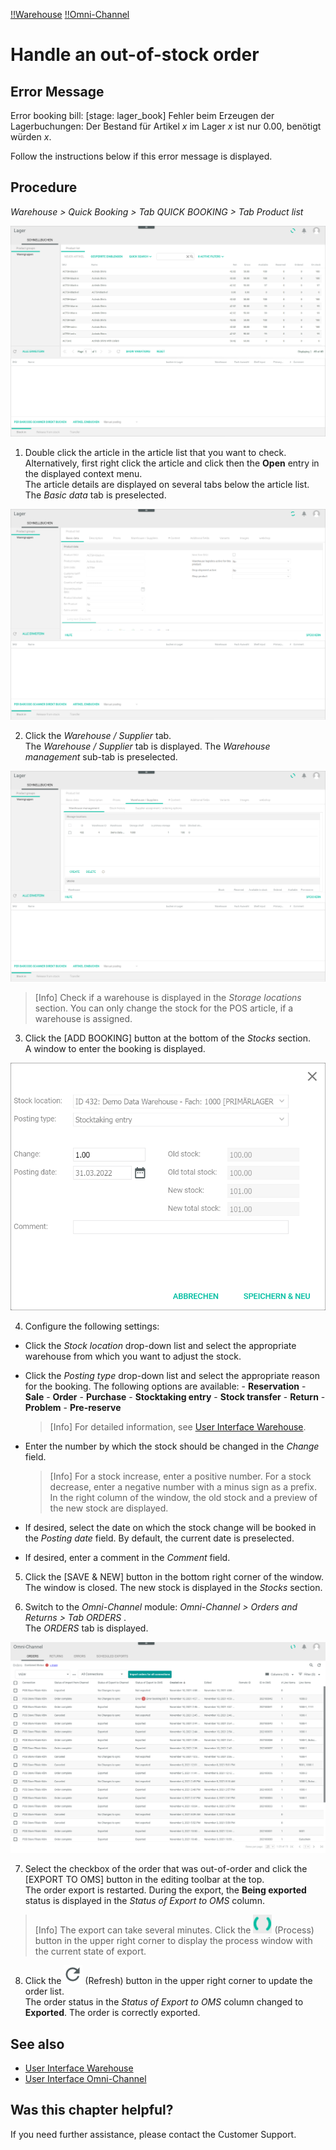 [!!Warehouse](RetailSuiteWarehousing)
[!!Omni-Channel](Channels)

# Handle an out-of-stock order

## Error Message

Error booking bill: [stage: lager_book] Fehler beim Erzeugen der Lagerbuchungen: Der Bestand für Artikel *x* im Lager *x* ist nur 0.00, benötigt würden *x*.

Follow the instructions below if this error message is displayed.

## Procedure
*Warehouse > Quick Booking > Tab QUICK BOOKING > Tab Product list*

![Product list](/Assets/Screenshots/RetailSuiteWarehousing/QuickBooking/ProductList.png "[Product list]")

1.  Double click the article in the article list that you want to check. Alternatively, first right click the article and click then the **Open** entry in the displayed context menu.    
    The article details are displayed on several tabs below the article list. The *Basic data* tab is preselected.

  ![Basic data](/Assets/Screenshots/RetailSuiteWarehousing/QuickBooking/BasicData/BasicData.png "[Basic data]")

2. Click the *Warehouse / Supplier* tab.   
  The *Warehouse / Supplier* tab is displayed. The *Warehouse management* sub-tab is preselected.

  ![Warehouse management](/Assets/Screenshots/RetailSuiteWarehousing/QuickBooking/WarehouseSuppliers/WarehouseManagement/WarehouseManagement.png "[Warehouse management]")

  > [Info] Check if a warehouse is displayed in the *Storage locations* section. You can only change the stock for the POS article, if a warehouse is assigned.

3. Click the [ADD BOOKING] button at the bottom of the *Stocks* section.   
  A window to enter the booking is displayed.

  ![Add booking](/Assets/Screenshots/RetailSuiteWarehousing/QuickBooking/WarehouseSuppliers/WarehouseManagement/AddBooking.png "[Add booking]")

4. Configure the following settings:

  + Click the *Stock location* drop-down list and select the appropriate warehouse from which you want to adjust the stock.

  + Click the *Posting type* drop-down list and select the appropriate reason for the booking. The following options are available:
          - **Reservation**
          - **Sale**
          - **Order**
          - **Purchase**
          - **Stocktaking entry**
          - **Stock transfer**
          - **Return**
          - **Problem**
          - **Pre-reserve**

      > [Info] For detailed information, see [User Interface Warehouse](/RetailSuiteWarehousing/UserInterface/00_UserInterface.md).

  + Enter the number by which the stock should be changed in the *Change* field.

    > [Info] For a stock increase, enter a positive number. For a stock decrease, enter a negative number with a minus sign as a prefix. In the right column of the window, the old stock and a preview of the new stock are displayed.  

  + If desired, select the date on which the stock change will be booked in the *Posting date* field. By default, the current date is preselected.

  + If desired, enter a comment in the *Comment* field.

5. Click the [SAVE & NEW] button in the bottom right corner of the window.   
  The window is closed. The new stock is displayed in the *Stocks* section.

6. Switch to the *Omni-Channel* module: *Omni-Channel > Orders and Returns > Tab ORDERS* .    
  The *ORDERS* tab is displayed.

  ![Orders](/Assets/Screenshots/Channels/OrdersReturns/Orders/Orders.png "[Orders]")

7. Select the checkbox of the order that was out-of-order and click the [EXPORT TO OMS] button in the editing toolbar at the top.     
  The order export is restarted. During the export, the **Being exported** status is displayed in the *Status of Export to OMS* column.

  > [Info] The export can take several minutes. Click the ![Process](/Assets/Icons/Process.png "[Process]") (Process) button in the upper right corner to display the process window with the current state of export.

8. Click the ![Refresh](/Assets/Icons/Refresh01.png "[Refresh]") (Refresh) button in the upper right corner to update the order list.   
  The order status in the *Status of Export to OMS* column changed to **Exported**. The order is correctly exported.

## See also

- [User Interface Warehouse](/RetailSuiteWarehousing/UserInterface/00_UserInterface.md)
- [User Interface Omni-Channel](/Channels/UserInterface/00_UserInterface.md)

## Was this chapter helpful?

If you need further assistance, please contact the Customer Support.

